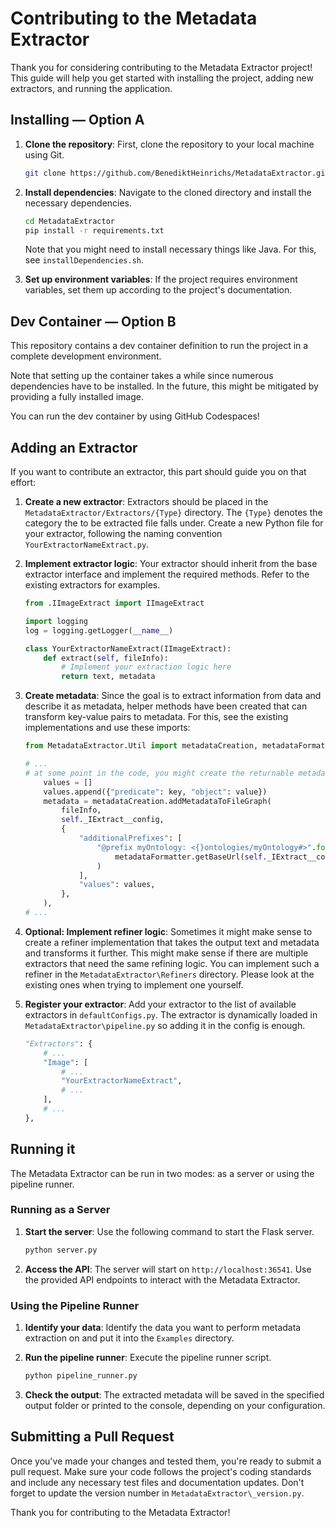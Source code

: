 
# Contributing to the Metadata Extractor

Thank you for considering contributing to the Metadata Extractor project! This guide will help you get started with installing the project, adding new extractors, and running the application.

## Installing — Option A

1. **Clone the repository**: First, clone the repository to your local machine using Git.

    ```bash
    git clone https://github.com/BenediktHeinrichs/MetadataExtractor.git
    ```

2. **Install dependencies**: Navigate to the cloned directory and install the necessary dependencies.

    ```bash
    cd MetadataExtractor
    pip install -r requirements.txt
    ```

    Note that you might need to install necessary things like Java. For this, see `installDependencies.sh`.

3. **Set up environment variables**: If the project requires environment variables, set them up according to the project's documentation.

## Dev Container — Option B

This repository contains a dev container definition to run the project in a complete development environment. 

Note that setting up the container takes a while since numerous dependencies have to be installed. In the future, this might be mitigated by providing a fully installed image.

You can run the dev container by using GitHub Codespaces!

## Adding an Extractor

If you want to contribute an extractor, this part should guide you on that effort:

1. **Create a new extractor**: Extractors should be placed in the `MetadataExtractor/Extractors/{Type}` directory. The `{Type}` denotes the category the to be extracted file falls under. Create a new Python file for your extractor, following the naming convention `YourExtractorNameExtract.py`.

2. **Implement extractor logic**: Your extractor should inherit from the base extractor interface and implement the required methods. Refer to the existing extractors for examples.

    ```python
    from .IImageExtract import IImageExtract

    import logging
    log = logging.getLogger(__name__)

    class YourExtractorNameExtract(IImageExtract):
        def extract(self, fileInfo):
            # Implement your extraction logic here
            return text, metadata
    ```

3. **Create metadata**: Since the goal is to extract information from data and describe it as metadata, helper methods have been created that can transform key-value pairs to metadata. For this, see the existing implementations and use these imports:

    ```python
    from MetadataExtractor.Util import metadataCreation, metadataFormatter

    # ...
    # at some point in the code, you might create the returnable metadata like so:
        values = []
        values.append({"predicate": key, "object": value})
        metadata = metadataCreation.addMetadataToFileGraph(
            fileInfo,
            self._IExtract__config,
            {
                "additionalPrefixes": [
                    "@prefix myOntology: <{}ontologies/myOntology#>".format(
                        metadataFormatter.getBaseUrl(self._IExtract__config)
                    )
                ],
                "values": values,
            },
        ),
    # ...
    ```

4. **Optional: Implement refiner logic**: Sometimes it might make sense to create a refiner implementation that takes the output text and metadata and transforms it further. This might make sense if there are multiple extractors that need the same refining logic. You can implement such a refiner in the `MetadataExtractor\Refiners` directory. Please look at the existing ones when trying to implement one yourself.

5. **Register your extractor**: Add your extractor to the list of available extractors in `defaultConfigs.py`. The extractor is dynamically loaded in `MetadataExtractor\pipeline.py` so adding it in the config is enough.

    ```python
    "Extractors": {
        # ...
        "Image": [
            # ...
            "YourExtractorNameExtract",
            # ...
        ],
        # ...
    },
    ```

## Running it

The Metadata Extractor can be run in two modes: as a server or using the pipeline runner.

### Running as a Server

1. **Start the server**: Use the following command to start the Flask server.

    ```bash
    python server.py
    ```

2. **Access the API**: The server will start on `http://localhost:36541`. Use the provided API endpoints to interact with the Metadata Extractor.

### Using the Pipeline Runner

1. **Identify your data**: Identify the data you want to perform metadata extraction on and put it into the `Examples` directory.

1. **Run the pipeline runner**: Execute the pipeline runner script.

    ```bash
    python pipeline_runner.py
    ```

2. **Check the output**: The extracted metadata will be saved in the specified output folder or printed to the console, depending on your configuration.

## Submitting a Pull Request

Once you've made your changes and tested them, you're ready to submit a pull request. Make sure your code follows the project's coding standards and include any necessary test files and documentation updates. Don't forget to update the version number in `MetadataExtractor\_version.py`.

Thank you for contributing to the Metadata Extractor!
